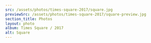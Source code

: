 ```yaml
---
src: /assets/photos/times-square-2017/square.jpg
previewSrc: /assets/photos/times-square-2017/square-preview.jpg
section_title: Photos
layout: photo
album: Times Square / 2017
alt: Square
---
```

